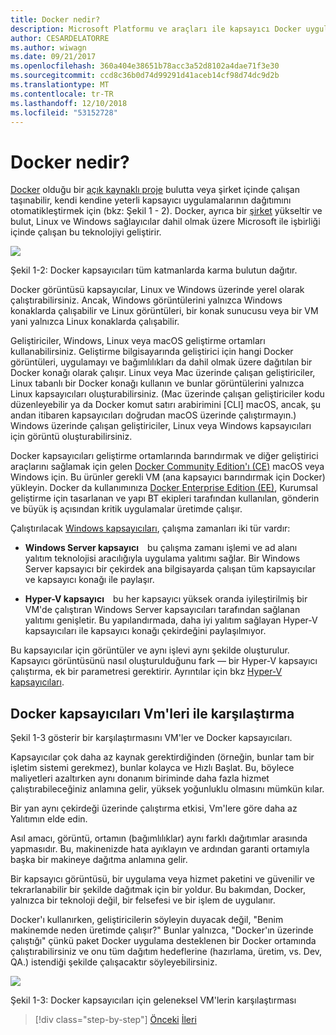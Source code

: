```yaml
---
title: Docker nedir?
description: Microsoft Platformu ve araçları ile kapsayıcı Docker uygulaması yaşam
author: CESARDELATORRE
ms.author: wiwagn
ms.date: 09/21/2017
ms.openlocfilehash: 360a404e38651b78acc3a52d8102a4dae71f3e30
ms.sourcegitcommit: ccd8c36b0d74d99291d41aceb14cf98d74dc9d2b
ms.translationtype: MT
ms.contentlocale: tr-TR
ms.lasthandoff: 12/10/2018
ms.locfileid: "53152728"
---
```

# <a name="what-is-docker"></a>Docker nedir?

[Docker](https://www.docker.com/) olduğu bir [açık kaynaklı proje](https://github.com/docker/docker) bulutta veya şirket içinde çalışan taşınabilir, kendi kendine yeterli kapsayıcı uygulamalarının dağıtımını otomatikleştirmek için (bkz: Şekil 1 - 2). Docker, ayrıca bir [şirket](https://www.docker.com/) yükseltir ve bulut, Linux ve Windows sağlayıcılar dahil olmak üzere Microsoft ile işbirliği içinde çalışan bu teknolojiyi geliştirir.

![](./media/image2.png)

Şekil 1-2: Docker kapsayıcıları tüm katmanlarda karma bulutun dağıtır.

Docker görüntüsü kapsayıcılar, Linux ve Windows üzerinde yerel olarak çalıştırabilirsiniz. Ancak, Windows görüntülerini yalnızca Windows konaklarda çalışabilir ve Linux görüntüleri, bir konak sunucusu veya bir VM yani yalnızca Linux konaklarda çalışabilir.

Geliştiriciler, Windows, Linux veya macOS geliştirme ortamları kullanabilirsiniz. Geliştirme bilgisayarında geliştirici için hangi Docker görüntüleri, uygulamayı ve bağımlılıkları da dahil olmak üzere dağıtılan bir Docker konağı olarak çalışır. Linux veya Mac üzerinde çalışan geliştiriciler, Linux tabanlı bir Docker konağı kullanın ve bunlar görüntülerini yalnızca Linux kapsayıcıları oluşturabilirsiniz. (Mac üzerinde çalışan geliştiriciler kodu düzenleyebilir ya da Docker komut satırı arabirimini \[CLI\] macOS, ancak, şu andan itibaren kapsayıcıları doğrudan macOS üzerinde çalıştırmayın.) Windows üzerinde çalışan geliştiriciler, Linux veya Windows kapsayıcıları için görüntü oluşturabilirsiniz.

Docker kapsayıcıları geliştirme ortamlarında barındırmak ve diğer geliştirici araçlarını sağlamak için gelen [Docker Community Edition'ı (CE)](https://www.docker.com/community-edition) macOS veya Windows için. Bu ürünler gerekli VM (ana kapsayıcı barındırmak için Docker) yükleyin. Docker da kullanımınıza [Docker Enterprise Edition (EE)](https://www.docker.com/enterprise-edition), Kurumsal geliştirme için tasarlanan ve yapı BT ekipleri tarafından kullanılan, gönderin ve büyük iş açısından kritik uygulamalar üretimde çalışır.

Çalıştırılacak [Windows kapsayıcıları](/virtualization/windowscontainers/about/), çalışma zamanları iki tür vardır:

-   **Windows Server kapsayıcı** bu çalışma zamanı işlemi ve ad alanı yalıtım teknolojisi aracılığıyla uygulama yalıtımı sağlar. Bir Windows Server kapsayıcı bir çekirdek ana bilgisayarda çalışan tüm kapsayıcılar ve kapsayıcı konağı ile paylaşır.

-   **Hyper-V kapsayıcı** bu her kapsayıcı yüksek oranda iyileştirilmiş bir VM'de çalıştıran Windows Server kapsayıcıları tarafından sağlanan yalıtımı genişletir. Bu yapılandırmada, daha iyi yalıtım sağlayan Hyper-V kapsayıcıları ile kapsayıcı konağı çekirdeğini paylaşılmıyor.

Bu kapsayıcılar için görüntüler ve aynı işlevi aynı şekilde oluşturulur. Kapsayıcı görüntüsünü nasıl oluşturulduğunu fark — bir Hyper-V kapsayıcı çalıştırma, ek bir parametresi gerektirir. Ayrıntılar için bkz [Hyper-V kapsayıcıları](/virtualization/windowscontainers/about/).

## <a name="comparing-docker-containers-with-vms"></a>Docker kapsayıcıları Vm'leri ile karşılaştırma

Şekil 1-3 gösterir bir karşılaştırmasını VM'ler ve Docker kapsayıcıları.

Kapsayıcılar çok daha az kaynak gerektirdiğinden (örneğin, bunlar tam bir işletim sistemi gerekmez), bunlar kolayca ve Hızlı Başlat. Bu, böylece maliyetleri azaltırken aynı donanım biriminde daha fazla hizmet çalıştırabileceğiniz anlamına gelir, yüksek yoğunluklu olmasını mümkün kılar.

Bir yan aynı çekirdeği üzerinde çalıştırma etkisi, Vm'lere göre daha az Yalıtımın elde edin.

Asıl amacı, görüntü, ortamın (bağımlılıklar) aynı farklı dağıtımlar arasında yapmasıdır. Bu, makinenizde hata ayıklayın ve ardından garanti ortamıyla başka bir makineye dağıtma anlamına gelir.

Bir kapsayıcı görüntüsü, bir uygulama veya hizmet paketini ve güvenilir ve tekrarlanabilir bir şekilde dağıtmak için bir yoldur. Bu bakımdan, Docker, yalnızca bir teknoloji değil, bir felsefesi ve bir işlem de uygulanır.

Docker'ı kullanırken, geliştiricilerin söyleyin duyacak değil, "Benim makinemde neden üretimde çalışır?" Bunlar yalnızca, "Docker'ın üzerinde çalıştığı" çünkü paket Docker uygulama desteklenen bir Docker ortamında çalıştırabilirsiniz ve onu tüm dağıtım hedeflerine (hazırlama, üretim, vs. Dev, QA.) istendiği şekilde çalışacaktır söyleyebilirsiniz.

![](./media/image3.png)

Şekil 1-3: Docker kapsayıcıları için geleneksel VM'lerin karşılaştırması

>[!div class="step-by-step"]
>[Önceki](index.md)
>[İleri](docker-terminology.md)